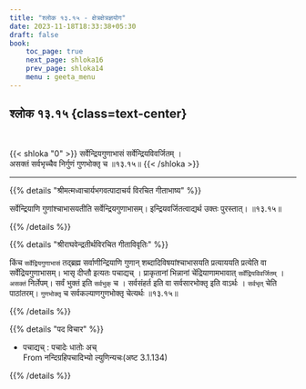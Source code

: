 ```yaml
---
title: "श्लोक १३.१५ - क्षेत्रक्षेत्रज्ञयोग"
date: 2023-11-18T18:33:38+05:30
draft: false
book:
    toc_page: true
    next_page: shloka16
    prev_page: shloka14
    menu : geeta_menu
---
```




## श्लोक १३.१५ {class=text-center}

<br/>

{{< shloka  "0"  >}}
सर्वेन्द्रियगुणाभासं सर्वेन्द्रियविवर्जितम् ।  
असक्तं सर्वभृच्चैव निर्गुणं गुणभोक्तृ च ॥१३.१५॥
{{< /shloka >}}

---


{{% details "श्रीमत्मध्वाचार्यभगवत्पादाचर्य विरचित  गीताभाष्य" %}}

सर्वेन्द्रियाणि गुणांश्चाभासयतीति सर्वेन्द्रियगुणाभासम्। 
इन्द्रियवर्जितत्वाद्यर्थ उक्तः पुरस्तात्। ॥१३.१५॥

{{% /details %}}



{{% details "श्रीराघवेन्द्रतीर्थविरचित गीताविवृतिः" %}}

किंच `सर्वेद्रियगुणाभासं` तद्ब्रह्म सर्वाणीन्द्रियाणि 
गुणान्‌ शब्दादिविषयांश्चाभासयति प्रत्याययति प्रत्येति वा 
सर्वेंद्रियगुणाभासम्‌। भासृ दीप्तौ इत्यतः पचाद्यच्‌ । 
प्राकृतानां भिन्नानां 
चेंद्रियाणामभावात् `सर्वेंद्रियविवर्जितम्‌` । 
`असक्तं` निर्लेपम्‌। सर्वं भुक्तं इति `सर्वभुक्`‌ च । 
सर्वसंहर्त इति वा सर्वसारभोक्तृ इति वाऽर्थः । 
`सर्वभृत्` चेति पाठांतरम्‌। `गुणभोक्तृ` च 
सर्वकल्याणगुणभोक्तृ चेत्यर्थः ॥१३.१५॥


{{% /details %}}



{{% details "पद विचार" %}}

- पचाद्यच्‌ : पचादेः धातोः अच्   
         From नन्दिग्रहिपचादिभ्यो ल्युणिन्यचः(अष्ट 3.1.134)

{{% /details %}}
